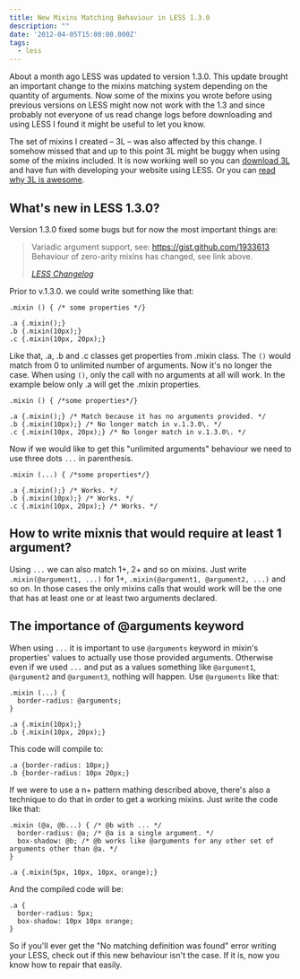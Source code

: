 ```yaml
---
title: New Mixins Matching Behaviour in LESS 1.3.0
description: ""
date: '2012-04-05T15:00:00.000Z'
tags: 
  - less
---
```


About a month ago LESS was updated to version 1.3.0. This update brought an important change to the mixins matching system depending on the quantity of arguments. Now some of the mixins you wrote before using previous versions on LESS might now not work with the 1.3 and since probably not everyone of us read change logs before downloading and using LESS I found it might be useful to let you know.

The set of mixins I created – 3L – was also affected by this change. I somehow missed that and up to this point 3L might be buggy when using some of the mixins included. It is now working well so you can [download 3L](http://mateuszkocz.github.com/3l/) and have fun with developing your website using LESS. Or you can [read why 3L is awesome](/blog/3l-the-grat-collection-of-mixins-for-less-introduction/).

## What's new in LESS 1.3.0?

Version 1.3.0 fixed some bugs but for now the most important things are:

> Variadic argument support, see: https://gist.github.com/1933613  
> Behaviour of zero-arity mixins has changed, see link above.
> 
> <cite>[LESS Changelog](https://github.com/cloudhead/less.js/blob/master/CHANGELOG)</cite>

Prior to v.1.3.0. we could write something like that:

```less
.mixin () { /* some properties */}

.a {.mixin();}
.b {.mixin(10px);}
.c {.mixin(10px, 20px);}
```

Like that, .a, .b and .c classes get properties from .mixin class. The `()` would match from 0 to unlimited number of arguments. Now it's no longer the case. When using `()`, only the call with no arguments at all will work. In the example below only .a will get the .mixin properties.

```less
.mixin () { /*some properties*/}

.a {.mixin();} /* Match because it has no arguments provided. */
.b {.mixin(10px);} /* No longer match in v.1.3.0\. */
.c {.mixin(10px, 20px);} /* No longer match in v.1.3.0\. */
```

Now if we would like to get this "unlimited arguments" behaviour we need to use three dots `...` in parenthesis.

```less
.mixin (...) { /*some properties*/}

.a {.mixin();} /* Works. */
.b {.mixin(10px);} /* Works. */
.c {.mixin(10px, 20px);} /* Works. */
```

## How to write mixnis that would require at least 1 argument?

Using `...` we can also match 1+, 2+ and so on mixins. Just write `.mixin(@argument1, ...)` for 1+, `.mixin(@argument1, @argument2, ...)` and so on. In those cases the only mixins calls that would work will be the one that has at least one or at least two arguments declared.

## The importance of @arguments keyword

When using `...` it is important to use `@arguments` keyword in mixin's properties' values to actually use those provided arguments. Otherwise even if we used `...` and put as a values something like `@argument1`, `@argument2` and `@argument3`, nothing will happen. Use `@arguments` like that:

```less
.mixin (...) {
  border-radius: @arguments;
}

.a {.mixin(10px);}
.b {.mixin(10px, 20px);}
```

This code will compile to:

```less
.a {border-radius: 10px;}
.b {border-radius: 10px 20px;}
```

If we were to use a n+ pattern mathing described above, there's also a technique to do that in order to get a working mixins. Just write the code like that:

```less
.mixin (@a, @b...) { /* @b with ... */
  border-radius: @a; /* @a is a single argument. */
  box-shadow: @b; /* @b works like @arguments for any other set of arguments other than @a. */
}

.a {.mixin(5px, 10px, 10px, orange);}
```

And the compiled code will be:

```less
.a {
  border-radius: 5px;
  box-shadow: 10px 10px orange;
}
```

So if you'll ever get the "No matching definition was found" error writing your LESS, check out if this new behaviour isn't the case. If it is, now you know how to repair that easily.
